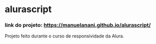 # alurascript
### link do projeto: https://manuelanani.github.io/alurascript/
Projeto feito durante o curso de responsividade da Alura.
